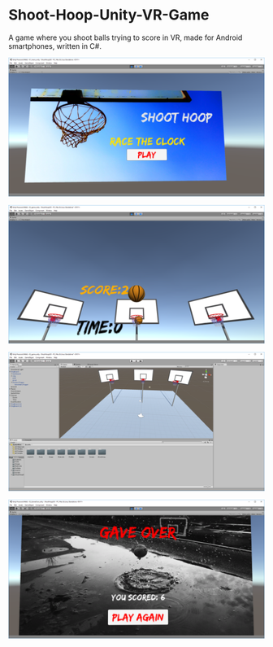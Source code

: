 # Shoot-Hoop-Unity-VR-Game
A game where you shoot balls trying to score in VR, made for Android smartphones, written in C#.

![alt text](https://github.com/R3713X/Shoot-Hoop-Unity-VR-Game/blob/b6dfe35d20009ceb658251dbf7304de134ddf312/ShootHoopGO/Assets/Demo%20Screenshots/menu.png)

![alt text](https://github.com/R3713X/Shoot-Hoop-Unity-VR-Game/blob/b6dfe35d20009ceb658251dbf7304de134ddf312/ShootHoopGO/Assets/Demo%20Screenshots/shoothop%20scoring.png)

![alt text](https://github.com/R3713X/Shoot-Hoop-Unity-VR-Game/blob/b6dfe35d20009ceb658251dbf7304de134ddf312/ShootHoopGO/Assets/Demo%20Screenshots/shoothopscreenshot.png)

![alt text](https://github.com/R3713X/Shoot-Hoop-Unity-VR-Game/blob/b6dfe35d20009ceb658251dbf7304de134ddf312/ShootHoopGO/Assets/Demo%20Screenshots/end%20screen.png)
